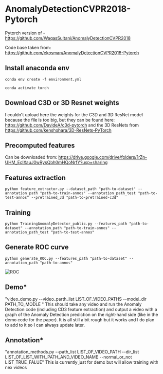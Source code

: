 # AnomalyDetectionCVPR2018-Pytorch
Pytorch version of - https://github.com/WaqasSultani/AnomalyDetectionCVPR2018

Code base taken from: https://github.com/ekosman/AnomalyDetectionCVPR2018-Pytorch


## Install anaconda env
```conda env create -f environment.yml```


```conda activate torch```

## Download C3D or 3D Resnet weights
I couldn't upload here the weights for the C3D and 3D ResNet model because the file is too big, but they can be found here:
https://github.com/DavideA/c3d-pytorch
and the 3D ResNets from https://github.com/kenshohara/3D-ResNets-PyTorch

## Precomputed features
Can be downloaded from:
https://drive.google.com/drive/folders/1rZn-UHM_EcIXauJ0wRysQbh0mHQoNrfY?usp=sharing

## Features extraction
```python feature_extractor.py --dataset_path "path-to-dataset" --annotation_path "path-to-train-annos" --annotation_path_test "path-to-test-annos" --pretrained_3d "path-to-pretrained-c3d"```

## Training
```python TrainingAnomalyDetector_public.py --features_path "path-to-dataset" --annotation_path "path-to-train-annos" --annotation_path_test "path-to-test-annos"```

## Generate ROC curve
```python generate_ROC.py --features_path "path-to-dataset" --annotation_path "path-to-annos"```

![ROC](graphs/roc_auc.png)

## Demo*
"video_demo.py --video_parth_list LIST_OF_VIDEO_PATHS --model_dir PATH_TO_MODLE "
This should take any video and run the Anomaly Detection code (including CD3 feature extraction) and output a video with a graph of the Anomaly Detection prediction on the right-hand side (like in the demo code for the paper). It is all still a bit rough but it works and I do plan to add to it so I can always update later.

## Annotation*
"annotation_methods.py --path_list LIST_OF_VIDEO_PATH --dir_list LIST_OF_LIST_WITH_PATH_AND_VIDEO_NAME --normal_or_not LIST_TRUE_FALUE"
This is currently just for demo but will allow training with nex videos


